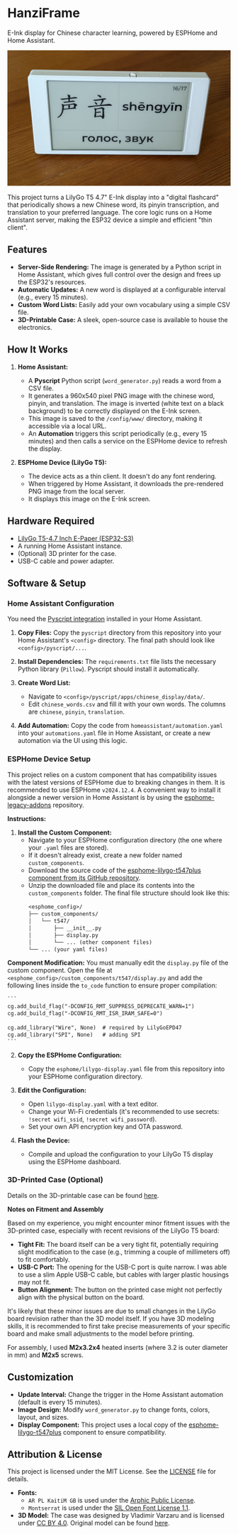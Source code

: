 # HanziFrame

E-Ink display for Chinese character learning, powered by ESPHome and Home Assistant.

![Фото LilyGo E-Ink дисплея с отображением китайского слова](assets/Display_Photo.png)  <!-- Замени на реальное фото -->

This project turns a LilyGo T5 4.7" E-Ink display into a "digital flashcard" that periodically shows a new Chinese word, its pinyin transcription, and  translation to your preferred language. The core logic runs on a Home Assistant server, making the ESP32 device a simple and efficient "thin client".

## Features

*   **Server-Side Rendering:** The image is generated by a Python script in Home Assistant, which gives full control over the design and frees up the ESP32's resources.
*   **Automatic Updates:** A new word is displayed at a configurable interval (e.g., every 15 minutes).
*   **Custom Word Lists:** Easily add your own vocabulary using a simple CSV file.
*   **3D-Printable Case:** A sleek, open-source case is available to house the electronics.

## How It Works

1.  **Home Assistant:**
    *   A **Pyscript** Python script (`word_generator.py`) reads a word from a CSV file.
    *   It generates a 960x540 pixel PNG image with the chinese word, pinyin, and translation. The image is inverted (white text on a black background) to be correctly displayed on the E-Ink screen.
    *   This image is saved to the `/config/www/` directory, making it accessible via a local URL.
    *   An **Automation** triggers this script periodically (e.g., every 15 minutes) and then calls a service on the ESPHome device to refresh the display.

2.  **ESPHome Device (LilyGo T5):**
    *   The device acts as a thin client. It doesn't do any font rendering.
    *   When triggered by Home Assistant, it downloads the pre-rendered PNG image from the local server.
    *   It displays this image on the E-Ink screen.

## Hardware Required

*   [LilyGo T5-4.7 Inch E-Paper (ESP32-S3)](https://lilygo.cc/products/t5-4-7-inch-e-paper-v2-3)
*   A running Home Assistant instance.
*   (Optional) 3D printer for the case.
*   USB-C cable and power adapter.

## Software & Setup

### Home Assistant Configuration

You need the [Pyscript integration](https://hacs-pyscript.readthedocs.io/en/latest/installation.html) installed in your Home Assistant.

1.  **Copy Files:** Copy the `pyscript` directory from this repository into your Home Assistant's `<config>` directory. The final path should look like `<config>/pyscript/...`.

2.  **Install Dependencies:** The `requirements.txt` file lists the necessary Python library (`Pillow`). Pyscript should install it automatically.

3.  **Create Word List:**
    *   Navigate to `<config>/pyscript/apps/chinese_display/data/`.
    *   Edit `chinese_words.csv` and fill it with your own words. The columns are `chinese`, `pinyin`, `translation`.

4.  **Add Automation:** Copy the code from `homeassistant/automation.yaml` into your `automations.yaml` file in Home Assistant, or create a new automation via the UI using this logic.

### ESPHome Device Setup

This project relies on a custom component that has compatibility issues with the latest versions of ESPHome due to breaking changes in them. It is recommended to use ESPHome `v2024.12.4`. A convenient way to install it alongside a newer version in Home Assistant is by using the [esphome-legacy-addons](https://github.com/khenderick/esphome-legacy-addons) repository.

**Instructions:**

1.  **Install the Custom Component:**
    *   Navigate to your ESPHome configuration directory (the one where your `.yaml` files are stored).
    *   If it doesn't already exist, create a new folder named `custom_components`.
    *   Download the source code of the [esphome-lilygo-t547plus component from its GitHub repository](https://github.com/nickolay/esphome-lilygo-t547plus).
    *   Unzip the downloaded file and place its contents into the `custom_components` folder. The final file structure should look like this:
        ```
        <esphome_config>/
        ├── custom_components/
        │   └── t547/
        │       ├── __init__.py
        │       ├── display.py
        │       └── ... (other component files)
        └── ... (your yaml files)
        ```
        
   **Component Modification:** You must manually edit the `display.py` file of the custom component. Open the file at `<esphome_config>/custom_components/t547/display.py` and add the following lines inside the `to_code` function to ensure proper compilation:
   
    ```
    cg.add_build_flag("-DCONFIG_RMT_SUPPRESS_DEPRECATE_WARN=1")
    cg.add_build_flag("-DCONFIG_RMT_ISR_IRAM_SAFE=0")
    
    cg.add_library("Wire", None)  # required by LilyGoEPD47
    cg.add_library("SPI", None)   # adding SPI
    ```
    
2.  **Copy the ESPHome Configuration:**
    *   Copy the `esphome/lilygo-display.yaml` file from this repository into your ESPHome configuration directory.

3.  **Edit the Configuration:**
    *   Open `lilygo-display.yaml` with a text editor.
    *   Change your Wi-Fi credentials (it's recommended to use secrets: `!secret wifi_ssid`, `!secret wifi_password`).
    *   Set your own API encryption key and OTA password.

4.  **Flash the Device:**
    *   Compile and upload the configuration to your LilyGo T5 display using the ESPHome dashboard.

### 3D-Printed Case (Optional)

Details on the 3D-printable case can be found [here](https://www.printables.com/model/741304-lilygo-t5-47-inch-case).

**Notes on Fitment and Assembly**

Based on my experience, you might encounter minor fitment issues with the 3D-printed case, especially with recent revisions of the LilyGo T5 board:

*   **Tight Fit:** The board itself can be a very tight fit, potentially requiring slight modification to the case (e.g., trimming a couple of millimeters off) to fit comfortably.
*   **USB-C Port:** The opening for the USB-C port is quite narrow. I was able to use a slim Apple USB-C cable, but cables with larger plastic housings may not fit.
*   **Button Alignment:** The button on the printed case might not perfectly align with the physical button on the board.

It's likely that these minor issues are due to small changes in the LilyGo board revision rather than the 3D model itself. If you have 3D modeling skills, it is recommended to first take precise measurements of your specific board and make small adjustments to the model before printing.

For assembly, I used **M2x3.2x4** heated inserts (where 3.2 is outer diameter in mm) and **M2x5** screws.

## Customization

*   **Update Interval:** Change the trigger in the Home Assistant automation (default is every 15 minutes).
*   **Image Design:** Modify `word_generator.py` to change fonts, colors, layout, and sizes.
*   **Display Component:** This project uses a local copy of the [esphome-lilygo-t547plus](https://github.com/nickolay/esphome-lilygo-t547plus) component to ensure compatibility.

## Attribution & License

This project is licensed under the MIT License. See the [LICENSE](./LICENSE) file for details.

*   **Fonts:**
    *   `AR PL KaitiM GB` is used under the [Arphic Public License](https://github.com/gkopiev/HanziFrame/blob/main/pyscript/apps/chinese_display/fonts/ARPHIC_LICENSE.txt).
    *   `Montserrat` is used under the [SIL Open Font License 1.1](https://github.com/gkopiev/HanziFrame/blob/main/pyscript/apps/chinese_display/fonts/MONTSERRAT_LICENSE.txt).
*   **3D Model:** The case was designed by Vladimir Varzaru and is licensed under [CC BY 4.0](http://creativecommons.org/licenses/by/4.0/). Original model can be found [here](https://www.printables.com/model/741304-lilygo-t5-47-inch-case).
